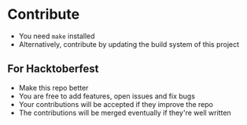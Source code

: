 # Contribute
- You need `make` installed
- Alternatively, contribute by updating the build system of this project

## For Hacktoberfest
- Make this repo better
- You are free to add features, open issues and fix bugs
- Your contributions will be accepted if they improve the repo
- The contributions will be merged eventually if they're well written
